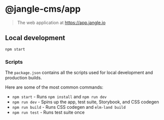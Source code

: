 # @jangle-cms/app
> The web application at https://app.jangle.io


## Local development

```sh
npm start
```

### Scripts

The `package.json` contains all the scripts used for local development and production builds.

Here are some of the most common commands:
- `npm start` - Runs `npm install` and `npm run dev`
- `npm run dev` - Spins up the app, test suite, Storybook, and CSS codegen
- `npm run build` - Runs CSS codegen and `elm-land build`
- `npm run test` - Runs test suite once
